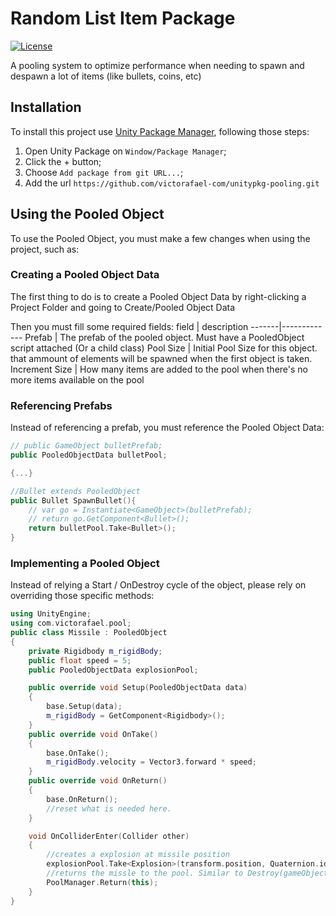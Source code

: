 # Random List Item Package

[![License](https://img.shields.io/badge/license-MIT-blue.svg)](https://github.com/your-username/your-repo/blob/main/LICENSE)

A pooling system to optimize performance when needing to spawn and despawn a lot of items (like bullets, coins, etc)

## Installation

To install this project use [Unity Package Manager](https://docs.unity3d.com/Manual/upm-ui.html), following those steps:

1. Open Unity Package on `Window/Package Manager`;
2. Click the + button;
3. Choose `Add package from git URL...`;
4. Add the url `https://github.com/victorafael-com/unitypkg-pooling.git`

## Using the Pooled Object

To use the Pooled Object, you must make a few changes when using the project, such as:

### Creating a Pooled Object Data

The first thing to do is to create a Pooled Object Data by right-clicking a Project Folder and going to Create/Pooled Object Data

Then you must fill some required fields:
field | description
-------|-------------
Prefab | The prefab of the pooled object. Must have a PooledObject script attached (Or a child class)
Pool Size | Initial Pool Size for this object. that ammount of elements will be spawned when the first object is taken.
Increment Size | How many items are added to the pool when there's no more items available on the pool

### Referencing Prefabs

Instead of referencing a prefab, you must reference the Pooled Object Data:

```cpp
// public GameObject bulletPrefab;
public PooledObjectData bulletPool;

{...}

//Bullet extends PooledObject
public Bullet SpawnBullet(){
    // var go = Instantiate<GameObject>(bulletPrefab);
    // return go.GetComponent<Bullet>();
    return bulletPool.Take<Bullet>();
}
```

### Implementing a Pooled Object

Instead of relying a Start / OnDestroy cycle of the object, please rely on overriding those specific methods:

```cpp
using UnityEngine;
using com.victorafael.pool;
public class Missile : PooledObject
{
    private Rigidbody m_rigidBody;
    public float speed = 5;
    public PooledObjectData explosionPool;

    public override void Setup(PooledObjectData data)
    {
        base.Setup(data);
        m_rigidBody = GetComponent<Rigidbody>();
    }
    public override void OnTake()
    {
        base.OnTake();
        m_rigidBody.velocity = Vector3.forward * speed;
    }
    public override void OnReturn()
    {
        base.OnReturn();
        //reset what is needed here.
    }

    void OnColliderEnter(Collider other)
    {
        //creates a explosion at missile position
        explosionPool.Take<Explosion>(transform.position, Quaternion.identity);
        //returns the missle to the pool. Similar to Destroy(gameObject);
        PoolManager.Return(this);
    }
}
```

